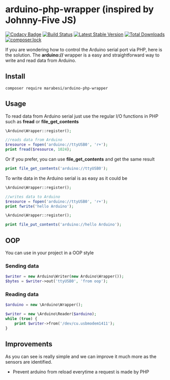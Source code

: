 # arduino-php-wrapper (inspired by Johnny-Five JS)

[![Codacy Badge](https://api.codacy.com/project/badge/Grade/3d57a79cbf3245e0af61e9123fda26eb)](https://www.codacy.com/app/matheus-marabesi/arduino-php-wrapper?utm_source=github.com&utm_medium=referral&utm_content=marabesi/arduino-php-wrapper&utm_campaign=badger)
[![Build Status](https://travis-ci.org/marabesi/arduino-php-wrapper.svg?branch=master)](https://travis-ci.org/marabesi/arduino-php-wrapper)
[![Latest Stable Version](https://poser.pugx.org/marabesi/arduino-php-wrapper/v/stable)](https://packagist.org/packages/marabesi/arduino-php-wrapper)
[![Total Downloads](https://poser.pugx.org/marabesi/arduino-php-wrapper/downloads)](https://packagist.org/packages/marabesi/arduino-php-wrapper)
[![composer.lock](https://poser.pugx.org/marabesi/arduino-php-wrapper/composerlock)](https://packagist.org/packages/marabesi/arduino-php-wrapper)

If you are wondering how to control the Arduino serial port via PHP, here is the solution. 
The **arduino://** wrapper is a easy and straightforward way to write and read data from Arduino.

## Install

```
composer require marabesi/arduino-php-wrapper
```

## Usage

To read data from Arduino serial just use the regular I/O functions in PHP such as **fread** or **file_get_contents**

``` php
\Arduino\Wrapper::register();

//reads data from Arduino
$resource = fopen('arduino://ttyUSB0', 'r+');
print fread($resource, 1024);
```

Or if you prefer, you can use **file_get_contents** and get the same result

``` php
print file_get_contents('arduino://ttyUSB0');
```

To write data in the Arduino serial is as easy as it could be

``` php
\Arduino\Wrapper::register();

//writes data to Arduino
$resource = fopen('arduino://ttyUSB0', 'r+');
print fwrite('hello Arduino');
```

``` php
\Arduino\Wrapper::register();

print file_put_contents('arduino://hello Arduino');
```

## OOP

You can use in your project in a OOP style

### Sending data

``` php
$writer = new Arduino\Writer(new Arduino\Wrapper());
$bytes = $writer->out('ttyUSB0', 'from oop');
```

### Reading data

``` php
$arduino = new \Arduino\Wrapper();

$writer = new \Arduino\Reader($arduino);
while (true) {
    print $writer->from('/dev/cu.usbmodem1411');
}
```

## Improvements

As you can see is really simple and we can improve it much more as the sensors are identified.

- Prevent arduino from reload everytime a request is made by PHP
